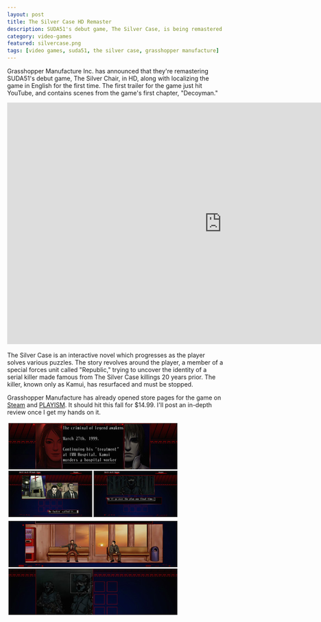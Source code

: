 ```yaml
---
layout: post
title: The Silver Case HD Remaster
description: SUDA51's debut game, The Silver Case, is being remastered in HD. It's also being localized in English for the first time.
category: video-games
featured: silvercase.png
tags: [video games, suda51, the silver case, grasshopper manufacture]
---
```


Grasshopper Manufacture Inc. has announced that they're remastering SUDA51's debut game, The Silver Chair, in HD, along with localizing the game in English for the first time. The first trailer for the game just hit YouTube, and contains scenes from the game's first chapter, "Decoyman."

<iframe width="1000" height="563" src="https://www.youtube.com/embed/7FWqNaSd-V4" frameborder="0" allowfullscreen></iframe>

The Silver Case is an interactive novel which progresses as the player solves various puzzles. The story revolves around the player, a member of a special forces unit called "Republic," trying to uncover the identity of a serial killer made famous from The Silver Case killings 20 years prior. The killer, known only as Kamui, has resurfaced and must be stopped.

Grasshopper Manufacture has already opened store pages for the game on [Steam](http://store.steampowered.com/app/476650) and [PLAYISM](http://playism-games.com/game/285/the-silver-case). It should hit this fall for $14.99. I'll post an in-depth review once I get my hands on it.

<img src="/images/silvercase/silver1.jpg"/> <img src="/images/silvercase/silver2.jpg"/>
